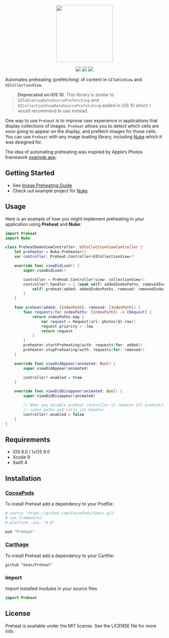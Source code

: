 <p align="center"><img src="https://cloud.githubusercontent.com/assets/1567433/14049678/4639abe8-f2d0-11e5-9897-f7af82ff06ec.png" height="180"/>

<p align="center">
<a href="https://cocoapods.org"><img src="https://img.shields.io/cocoapods/v/Preheat.svg"></a>
<a href="https://github.com/Carthage/Carthage"><img src="https://img.shields.io/badge/Carthage-compatible-4BC51D.svg?style=flat"></a>
<a href="http://cocoadocs.org/docsets/Preheat"><img src="https://img.shields.io/cocoapods/p/Preheat.svg?style=flat)"></a>
</p>

Automates preheating (prefetching) of content in `UITableView` and `UICollectionView`.

> **Deprecated on iOS 10**. This library is similar to `UITableViewDataSourcePrefetching` and `UICollectionViewDataSourcePrefetching` added in iOS 10 which I would recommend to use instead.

One way to use `Preheat` is to improve user experience in applications that display collections of images. `Preheat` allows you to detect which cells are soon going to appear on the display, and prefetch images for those cells. You can use `Preheat` with any image loading library, including [Nuke](https://github.com/kean/Nuke) which it was designed for.

The idea of automating preheating was inspired by Apple’s Photos framework [example app](https://developer.apple.com/library/ios/samplecode/UsingPhotosFramework/Introduction/Intro.html).

## Getting Started

- See [Image Preheating Guide](https://kean.github.io/blog/image-preheating)
- Check out example project for [Nuke](https://github.com/kean/Nuke)

## Usage

Here is an example of how you might implement preheating in your application using **Preheat** and **Nuke**:

```swift
import Preheat
import Nuke

class PreheatDemoViewController: UICollectionViewController {
    let preheater = Nuke.Preheater()
    var controller: Preheat.Controller<UICollectionView>?

    override func viewDidLoad() {
        super.viewDidLoad()

        controller = Preheat.Controller(view: collectionView!)
        controller?.handler = { [weak self] addedIndexPaths, removedIndexPaths in
            self?.preheat(added: addedIndexPaths, removed: removedIndexPaths)
        }
    }

    func preheat(added: [IndexPath], removed: [IndexPath]) {
        func requests(for indexPaths: [IndexPath]) -> [Request] {
            return indexPaths.map {
                var request = Request(url: photos[$0.row])
                request.priority = .low
                return request
            }
        }
        preheater.startPreheating(with: requests(for: added))
        preheater.stopPreheating(with: requests(for: removed))
    }

    override func viewDidAppear(animated: Bool) {
        super.viewDidAppear(animated)

        controller?.enabled = true
    }

    override func viewDidDisappear(animated: Bool) {
        super.viewDidDisappear(animated)

        // When you disable preheat controller it removes all preheating 
        // index paths and calls its handler
        controller?.enabled = false
    }
}
```

## Requirements

- iOS 8.0 / tvOS 9.0
- Xcode 9
- Swift 4

## Installation<a name="installation"></a>

### [CocoaPods](http://cocoapods.org)

To install Preheat add a dependency to your Podfile:

```ruby
# source 'https://github.com/CocoaPods/Specs.git'
# use_frameworks!
# platform :ios, "8.0"

pod "Preheat"
```

### [Carthage](https://github.com/Carthage/Carthage)

To install Preheat add a dependency to your Cartfile:

```
github "kean/Preheat"
```

### Import

Import installed modules in your source files

```swift
import Preheat
```

## License

Preheat is available under the MIT license. See the LICENSE file for more info.
